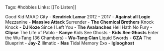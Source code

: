 Tags: #hobbies 
Links: [[To Listen]]

Good Kid MAAD City - **Kendrick Lamar**
2012 - 2017 - **Against all Logic**
Mezzanine - **Massive Attack**
Surrender - **The Chemical Brothers**
Knock Knock - **DJ Koze**
Since I Left You - **The Avalanches**
Hell Hath No Fury - **Clipse**
The Life of Pablo - **Kanye**
Kids See Ghosts - **Kids See Ghosts**
Enter the Wu-Tang (36 Chambers) - **Wu-Tang Clan**
Liquid Swords - **GZA**
The Blueprint - **Jay-Z**
Illmatic - **Nas**
Tidal Memory Exo - **Iglooghost**








